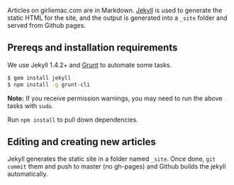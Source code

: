 Articles on girliemac.com are in Markdown. [Jekyll][jekyll] is used to generate the static HTML for the site, and the output is generated into a `_site` folder and served from Github pages.

## Prereqs and installation requirements

We use Jekyll 1.4.2+ and [Grunt][grunt] to automate some tasks. 

```bash
$ gem install jekyll
$ npm install -g grunt-cli
```

**Note:** If you receive permission warnings, you may need to run the above tasks with `sudo`.


Run `npm install` to pull down dependencies. 


## Editing and creating new articles


Jekyll generates the static site in a folder named `_site`. 
Once done, `git commit` them and push to master (no gh-pages) and Github builds the jekyll automatically.



[jekyll]: http://jekyllrb.com/
[grunt]: http://gruntjs.com/
